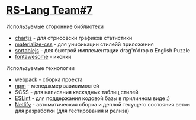 # [RS-Lang Team#7](https://rslang-team7-realer09.netlify.app/)

Используемые сторонние библиотеки
 - [chartjs](https://www.chartjs.org/) - для отрисовски графиков статистики
 - [materialize-css](https://materializecss.com/) - для унификации стилейй приложения
 - [sortablejs](https://sortablejs.github.io/Sortable/) - для быстрой имплементации drag'n'drop в English Puzzle
 - [fontawesome](https://www.npmjs.com/package/@fortawesome/fontawesome-free) - иконки
 
 Используемые технологии
  - [webpack](https://webpack.js.org/) - сборка проекта
  - [npm](https://www.npmjs.com/) - менеджмер зависимостей
  - SCSS - для написания каскадных таблиц стилей
  - [ESLint](https://eslint.org/) - для поддержания кодовой базы в приличном виде :)
  - [Netlify](https://www.netlify.com/) - автоматическая сборка и деплой текущего состояния ветки для разработки (для тестирования и релиза)
